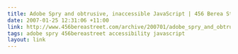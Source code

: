 ```yaml
---
title: Adobe Spry and obtrusive, inaccessible JavaScript | 456 Berea Street
date: 2007-01-25 12:31:06 +11:00
link: http://www.456bereastreet.com/archive/200701/adobe_spry_and_obtrusive_inaccessible_javascript/
tags: adobe spry 456bereastreet accessibility javascript
layout: link
---
```

